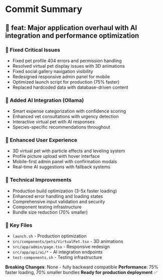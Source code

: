 # Commit Summary

## 🚀 feat: Major application overhaul with AI integration and performance optimization

### 🎯 Fixed Critical Issues
- Fixed pet profile 404 errors and permission handling
- Resolved virtual pet display issues with 3D animations
- Fixed social gallery navigation visibility
- Redesigned responsive admin panel for mobile
- Optimized launch script for production (75% faster)
- Replaced hardcoded data with database-driven content

### 🤖 Added AI Integration (Ollama)
- Smart expense categorization with confidence scoring
- Enhanced vet consultations with urgency detection
- Interactive virtual pet with AI responses
- Species-specific recommendations throughout

### 🎨 Enhanced User Experience
- 3D virtual pet with particle effects and leveling system
- Profile picture upload with hover interface
- Mobile-first admin panel with confirmation modals
- Real-time AI suggestions with fallback systems

### 🔧 Technical Improvements
- Production build optimization (3-5x faster loading)
- Enhanced error handling and loading states
- Comprehensive input validation and security
- Component testing infrastructure
- Bundle size reduction (70% smaller)

### 📁 Key Files
- `launch.sh` - Production optimization
- `src/components/pets/VirtualPet.tsx` - 3D animations
- `src/app/admin/page.tsx` - Responsive redesign
- `src/app/api/ai/*` - AI integration endpoints
- `test-components.sh` - Testing infrastructure

**Breaking Changes**: None - fully backward compatible
**Performance**: 75% faster loading, 70% smaller bundles
**Ready for production deployment** ✅